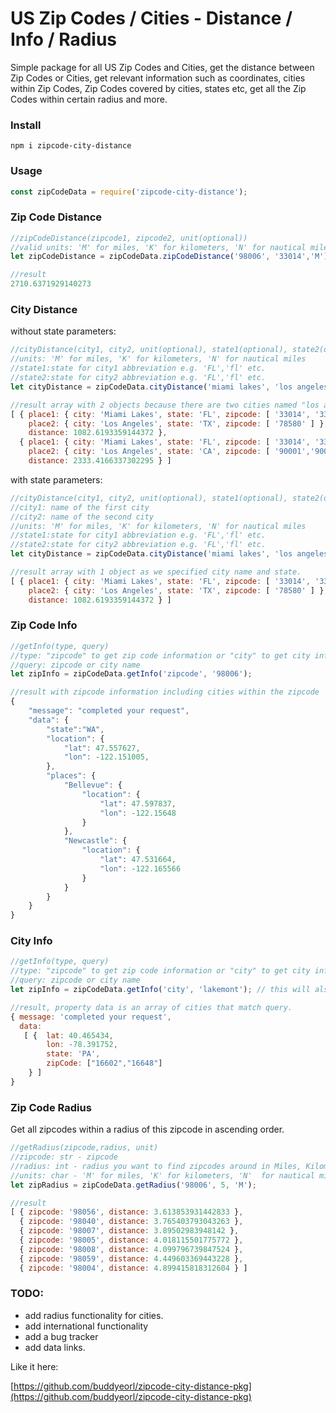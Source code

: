 # US Zip Codes / Cities - Distance / Info / Radius

Simple package for all US Zip Codes and Cities, get the distance between Zip Codes or Cities, get relevant information such as coordinates, cities within Zip Codes, Zip Codes covered by cities, states etc, get all the Zip Codes within certain radius and more.

### Install

```
npm i zipcode-city-distance
```

### Usage

```javascript
const zipCodeData = require('zipcode-city-distance');
```

### Zip Code Distance

```javascript
//zipCodeDistance(zipcode1, zipcode2, unit(optional))
//valid units: 'M' for miles, 'K' for kilometers, 'N' for nautical miles
let zipCodeDistance = zipCodeData.zipCodeDistance('98006', '33014','M');
```

```javascript
//result
2710.6371929140273
```

### City Distance

without state parameters:

```javascript
//cityDistance(city1, city2, unit(optional), state1(optional), state2(optional)) 
//units: 'M' for miles, 'K' for kilometers, 'N' for nautical miles
//state1:state for city1 abbreviation e.g. 'FL','fl' etc. 
//state2:state for city2 abbreviation e.g. 'FL','fl' etc. 
let cityDistance = zipCodeData.cityDistance('miami lakes', 'los angeles', 'M'); //distance between Miami Lakes  and Los Angeles 
```

```javascript
//result array with 2 objects because there are two cities named "los angeles" one in Texas and one in California.
[ { place1: { city: 'Miami Lakes', state: 'FL', zipcode: [ '33014', '33016', '33018' ] },
    place2: { city: 'Los Angeles', state: 'TX', zipcode: [ '78580' ] },
    distance: 1082.6193359144372 },
  { place1: { city: 'Miami Lakes', state: 'FL', zipcode: [ '33014', '33016', '33018' ] },
    place2: { city: 'Los Angeles', state: 'CA', zipcode: [ '90001','90002', ... more zipcodes here ... ,'91607','91608'] }, //total 133 zipcodes for Los Angeles, CA
    distance: 2333.4166337302295 } ]
```

with state parameters:

```javascript
//cityDistance(city1, city2, unit(optional), state1(optional), state2(optional)) 
//city1: name of the first city
//city2: name of the second city
//units: 'M' for miles, 'K' for kilometers, 'N' for nautical miles
//state1:state for city1 abbreviation e.g. 'FL','fl' etc. 
//state2:state for city2 abbreviation e.g. 'FL','fl' etc. 
let cityDistance = zipCodeData.cityDistance('miami lakes', 'los angeles', 'M', 'FL', 'TX'); //distance between Miami Lakes, FL and Los Angeles, TX
```

```javascript
//result array with 1 object as we specified city name and state.
[ { place1: { city: 'Miami Lakes', state: 'FL', zipcode: [ '33014', '33016', '33018' ] },
    place2: { city: 'Los Angeles', state: 'TX', zipcode: [ '78580' ] },
    distance: 1082.6193359144372 } ]
```

### Zip Code Info

```javascript
//getInfo(type, query)
//type: "zipcode" to get zip code information or "city" to get city information
//query: zipcode or city name
let zipInfo = zipCodeData.getInfo('zipcode', '98006');
```

```javascript
//result with zipcode information including cities within the zipcode
{
    "message": "completed your request",
    "data": {
        "state":"WA",
        "location": {
            "lat": 47.557627,
            "lon": -122.151005,
        },
        "places": {
            "Bellevue": {
                "location": {
                    "lat": 47.597837,
                    "lon": -122.15648
                }
            },
            "Newcastle": {
                "location": {
                    "lat": 47.531664,
                    "lon": -122.165566
                }
            }
        }
    }
}
```

### City Info

```javascript
//getInfo(type, query)
//type: "zipcode" to get zip code information or "city" to get city information
//query: zipcode or city name
let zipInfo = zipCodeData.getInfo('city', 'lakemont'); // this will also handle cities with same name in different state, like Miami which exists in FL, MO,OK,TX etc
```

```javascript
//result, property data is an array of cities that match query.
{ message: 'completed your request',
  data:
   [ {  lat: 40.465434, 
        lon: -78.391752, 
        state: 'PA', 
        zipCode: ["16602","16648"] 
    } ] 
}
```


### Zip Code Radius

Get all zipcodes within a radius of this zipcode in ascending order.

```javascript
//getRadius(zipcode,radius, unit)
//zipcode: str - zipcode
//radius: int - radius you want to find zipcodes around in Miles, Kilometer or Nautical Mile
//units: char - 'M' for miles, 'K' for kilometers, 'N'  for nautical miles
let zipRadius = zipCodeData.getRadius('98006', 5, 'M');
```

```javascript
//result
[ { zipcode: '98056', distance: 3.613853931442833 },
  { zipcode: '98040', distance: 3.765403793043263 },
  { zipcode: '98007', distance: 3.89502983948142 },
  { zipcode: '98005', distance: 4.018115501775772 },
  { zipcode: '98008', distance: 4.099796739847524 },
  { zipcode: '98059', distance: 4.449603369443228 },
  { zipcode: '98004', distance: 4.899415818312604 } ]
```

### TODO:
* add radius functionality for cities.
* add international functionality
* add a bug tracker
* add data links.

Like it here:

[https://github.com/buddyeorl/zipcode-city-distance-pkg](https://github.com/buddyeorl/zipcode-city-distance-pkg)



